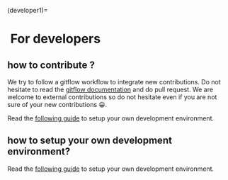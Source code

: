 (developer1)=
#  For developers

## how to contribute ?

We try to follow a gitflow workflow to integrate new contributions. 
Do not hesitate to read the [gitflow documentation](https://git-flow.readthedocs.io/fr/latest/presentation.html) and do pull request. 
We are welcome to external contributions so do not hesitate even if you are not sure of your new contributions 😀. 
 
Read the [following guide](installation) to setup your own development environment. 

## how to setup  your own development environment?

Read the [following guide](installation) to setup your own development environment. 

